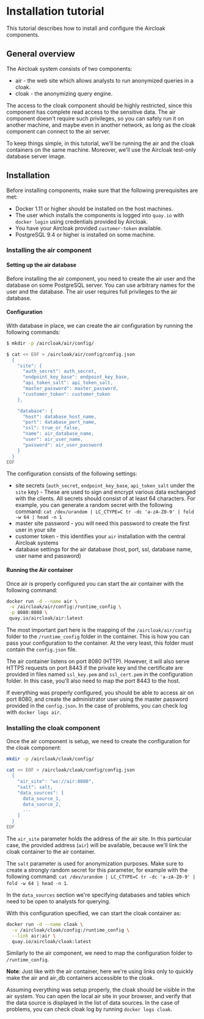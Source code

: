 # Installation tutorial

This tutorial describes how to install and configure the Aircloak components.

## General overview

The Aircloak system consists of two components:

- air - the web site which allows analysts to run anonymized queries in a cloak.
- cloak - the anonymizing query engine.

The access to the cloak component should be highly restricted, since this component has complete read access to the sensitive data. The air component doesn't require such privileges, so you can safely run it on another machine, and maybe even in another network, as long as the cloak component can connect to the air server.

To keep things simple, in this tutorial, we'll be running the air and the cloak containers on the same machine. Moreover, we'll use the Aircloak test-only database server image.

## Installation

Before installing components, make sure that the following prerequisites are met:

- Docker 1.11 or higher should be installed on the host machines.
- The user which installs the components is logged into `quay.io` with `docker login` using credentials provided by Aircloak.
- You have your Aircloak provided `customer-token` available.
- PostgreSQL 9.4 or higher is installed on some machine.

### Installing the air component

#### Setting up the air database

Before installing the air component, you need to create the air user and the database on some PostgreSQL server. You can use arbitrary names for the user and the database. The air user requires full privileges to the air database.

#### Configuration

With database in place, we can create the air configuration by running the following commands:

```bash
$ mkdir -p /aircloak/air/config/

$ cat << EOF > /aircloak/air/config/config.json
  {
    "site": {
      "auth_secret": auth_secret,
      "endpoint_key_base": endpoint_key_base,
      "api_token_salt": api_token_salt,
      "master_password": master_password,
      "customer_token": customer_token
    },

    "database": {
      "host": database_host_name,
      "port": database_port_name,
      "ssl": true_or_false,
      "name": air_database_name,
      "user": air_user_name,
      "password": air_user_password
    }
  }
EOF
```

The configuration consists of the following settings:

- site secrets (`auth_secret`, `endpoint_key_base`, `api_token_salt` under the `site` key) - These are used to sign and encrypt various data exchanged with the clients. All secrets should consist of at least 64 characters. For example, you can generate a random secret with the following command: `cat /dev/urandom | LC_CTYPE=C tr -dc 'a-zA-Z0-9' | fold -w 64 | head -n 1`
- master site password - you will need this password to create the first user in your site
- customer token - this identifies your `air` installation with the central Aircloak systems
- database settings for the air database (host, port, ssl, database name, user name and password)


#### Running the Air container

Once air is properly configured you can start the air container with the following command:

```bash
docker run -d --name air \
 -v /aircloak/air/config:/runtime_config \
 -p 8080:8080 \
 quay.io/aircloak/air:latest
```

The most important part here is the mapping of the `/aircloak/air/config` folder to the `/runtime_config` folder in the container. This is how you can pass your configuration to the container. At the very least, this folder must contain the `config.json` file.

The air container listens on port 8080 (HTTP). However, it will also serve HTTPS requests on port 8443 if the private key and the certificate are provided in files named `ssl_key.pem` and `ssl_cert.pem` in the configuration folder. In this case, you'll also need to map the port 8443 to the host.

If everything was properly configured, you should be able to access air on port 8080, and create the administrator user using the master password provided in the `config.json`. In the case of problems, you can check log with `docker logs air`.

### Installing the cloak component

Once the air component is setup, we need to create the configuration for the cloak component:

```bash
mkdir -p /aircloak/cloak/config/

cat << EOF > /aircloak/cloak/config/config.json
  {
    "air_site": "ws://air:8080",
    "salt": salt,
    "data_sources": [
      data_source_1,
      data_source_2,
      ...
    ]
  }
EOF
```

The `air_site` parameter holds the address of the air site. In this particular case, the provided address (`air`) will be available, because we'll link the cloak container to the air container.

The `salt` parameter is used for anonymization purposes. Make sure to create a strongly random secret for this parameter, for example with the following command: `cat /dev/urandom | LC_CTYPE=C tr -dc 'a-zA-Z0-9' | fold -w 64 | head -n 1`.

In the `data_sources` section we're specifying databases and tables which need to be open to analysts for querying.

With this configuration specified, we can start the cloak container as:

```bash
docker run -d --name cloak \
  -v /aircloak/cloak/config:/runtime_config \
  --link air:air \
  quay.io/aircloak/cloak:latest
```

Similarly to the air component, we need to map the configuration folder to `/runtime_config`.

__Note__: Just like with the air container, here we're using links only to quickly make the air and air_db containers accessible to the cloak.

Assuming everything was setup properly, the cloak should be visible in the air system. You can open the local air site in your browser, and verify that the data source is displayed in the list of data sources. In the case of problems, you can check cloak log by running `docker logs cloak`.
